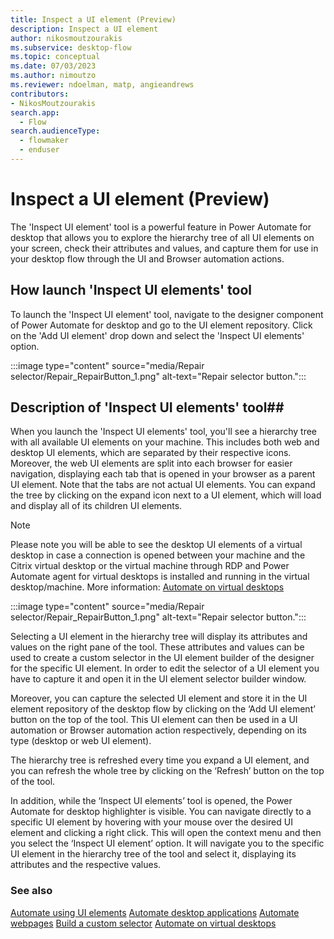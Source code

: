 ```yaml
---
title: Inspect a UI element (Preview)
description: Inspect a UI element
author: nikosmoutzourakis
ms.subservice: desktop-flow
ms.topic: conceptual
ms.date: 07/03/2023
ms.author: nimoutzo
ms.reviewer: ndoelman, matp, angieandrews
contributors:
- NikosMoutzourakis
search.app: 
  - Flow
search.audienceType: 
  - flowmaker
  - enduser
---
```

# Inspect a UI element (Preview)

The 'Inspect UI element' tool is a powerful feature in Power Automate for desktop that allows you to explore the hierarchy tree of all UI elements on your screen, check their attributes and values, and capture them for use in your desktop flow through the UI and Browser automation actions. 

## How launch 'Inspect UI elements' tool

To launch the 'Inspect UI element' tool, navigate to the designer component of Power Automate for desktop and go to the UI element repository. Click on the 'Add UI element' drop down and select the 'Inspect UI elements' option.

:::image type="content" source="media/Repair selector/Repair_RepairButton_1.png" alt-text="Repair selector button.":::

## Description of 'Inspect UI elements' tool##

When you launch the 'Inspect UI elements' tool, you'll see a hierarchy tree with all available UI elements on your machine. This includes both web and desktop UI elements, which are separated by their respective icons. Moreover, the web UI elements are split into each browser for easier navigation, displaying each tab that is opened in your browser as a parent UI element. Note that the tabs are not actual UI elements. You can expand the tree by clicking on the expand icon next to a UI element, which will load and display all of its children UI elements. 

> [!NOTE]
> Please note you will be able to see the desktop UI elements of a virtual desktop in case a connection is opened between your machine and the Citrix virtual desktop or the virtual machine through RDP and Power Automate agent for virtual desktops is installed and running in the virtual desktop/machine. More information: [Automate on virtual desktops](virtual-desktops.md)

:::image type="content" source="media/Repair selector/Repair_RepairButton_1.png" alt-text="Repair selector button.":::

Selecting a UI element in the hierarchy tree will display its attributes and values on the right pane of the tool. These attributes and values can be used to create a custom selector in the UI element builder of the designer for the specific UI element. In order to edit the selector of a UI element you have to capture it and open it in the UI element selector builder window. 

Moreover, you can capture the selected UI element and store it in the UI element repository of the desktop flow by clicking on the ‘Add UI element’ button on the top of the tool. This UI element can then be used in a UI automation or Browser automation action respectively, depending on its type (desktop or web UI element). 

The hierarchy tree is refreshed every time you expand a UI element, and you can refresh the whole tree by clicking on the ‘Refresh’ button on the top of the tool. 

In addition, while the ‘Inspect UI elements’ tool is opened, the Power Automate for desktop highlighter is visible. You can navigate directly to a specific UI element by hovering with your mouse over the desired UI element and clicking a right click. This will open the context menu and then you select the ‘Inspect UI element’ option. It will navigate you to the specific UI element in the hierarchy tree of the tool and select it, displaying its attributes and the respective values.


### See also

[Automate using UI elements](ui-elements.md)
[Automate desktop applications](desktop-automation.md)
[Automate webpages](automation-web.md)
[Build a custom selector](build-custom-selectors.md)
[Automate on virtual desktops](virtual-desktops.md)

